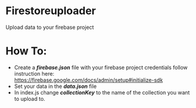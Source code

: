 # Firestoreuploader

Upload data to your firebase project

# How To:

- Create a **_firebase.json_** file with your firebase project credentials
  follow instruction here: https://firebase.google.com/docs/admin/setup#initialize-sdk
- Set your data in the **_data.json_** file
- In index.js change **_collectionKey_** to the name of the collection you want to upload to.
